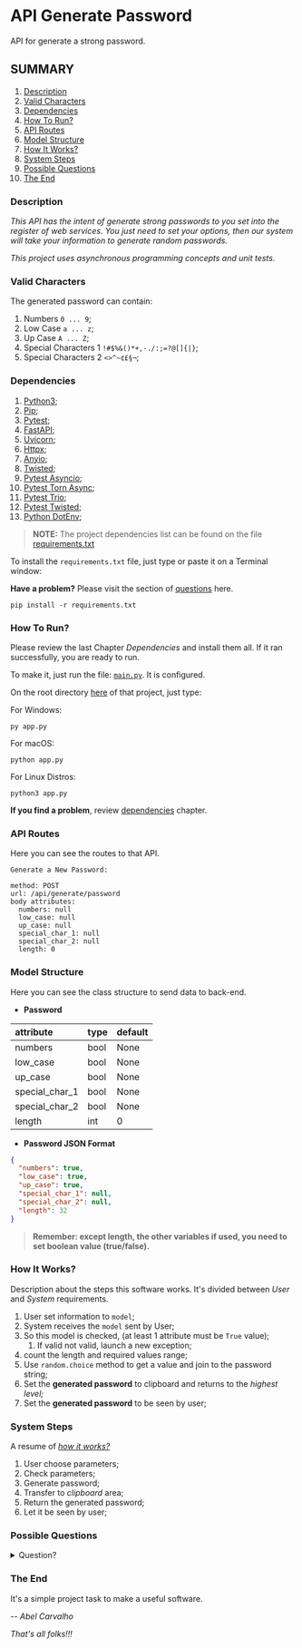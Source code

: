 # API Generate Password
API for generate a strong password.

## SUMMARY
1. [Description](#description)
2. [Valid Characters](#valid-characters)
3. [Dependencies](#dependencies)
4. [How To Run?](#how-to-run)
5. [API Routes](#api-routes)
6. [Model Structure](#model-structure)
7. [How It Works?](#how-it-works)
8. [System Steps](#system-steps)
9. [Possible Questions](#possible-questions)
10. [The End](#the-end)

### Description
*This API has the intent of generate strong passwords to you set into the register of web services. You just need to set
your options, then our system will take your information to generate random passwords.*

*This project uses asynchronous programming concepts and unit tests.*

### Valid Characters
The generated password can contain:

1. Numbers `0 ... 9`;
2. Low Case `a ... z`;
3. Up Case `A ... Z`;
4. Special Characters 1 `!#$%&()*+,-./:;=?@[]{|}`;
5. Special Characters 2 `<>^~¢£§¬`;

### Dependencies
1. [Python3](https://www.python.org/);
2. [Pip](https://pip.pypa.io/en/stable/installation/);
3. [Pytest](https://docs.pytest.org/);
4. [FastAPI](https://fastapi.tiangolo.com/);
5. [Uvicorn](https://www.uvicorn.org/);
6. [Httpx](https://www.python-httpx.org/);
7. [Anyio](https://anyio.readthedocs.io/);
8. [Twisted](https://twisted.org/);
9. [Pytest Asyncio](https://pytest-asyncio.readthedocs.io/);
10. [Pytest Torn Async](https://github.com/eukaryote/pytest-tornasync);
11. [Pytest Trio](https://github.com/python-trio/pytest-trio);
12. [Pytest Twisted](https://github.com/pytest-dev/pytest-twisted);
13. [Python DotEnv](https://github.com/theskumar/python-dotenv);

> **NOTE:** The project dependencies list can be found on the file [requirements.txt](requirements.txt)

To install the `requirements.txt` file, just type or paste it on a Terminal window:

**Have a problem?** Please visit the section of [questions](#possible-questions) here.

```commandline
pip install -r requirements.txt
```

### How To Run?
Please review the last Chapter *Dependencies* and install them all. If it ran successfully, you are ready to run.

To make it, just run the file: [`main.py`](/main.py). It is configured.

On the root directory [here]() of that project, just type:

For Windows:

```commandline
py app.py
```

For macOS:

```commandline
python app.py
```

For Linux Distros:

```commandline
python3 app.py
```

**If you find a problem**, review [dependencies](#dependencies) chapter.

### API Routes
Here you can see the routes to that API.

```commandline
Generate a New Password:

method: POST
url: /api/generate/password
body attributes:
  numbers: null
  low_case: null
  up_case: null
  special_char_1: null
  special_char_2: null
  length: 0
```

### Model Structure
Here you can see the class structure to send data to back-end.

* **Password**

| attribute      | type | default |
|:---------------|:-----|:--------|
| numbers        | bool | None    |
| low_case       | bool | None    |
| up_case        | bool | None    |
| special_char_1 | bool | None    |
| special_char_2 | bool | None    |
| length         | int  | 0       |

* **Password JSON Format**

```json
{
  "numbers": true,
  "low_case": true,
  "up_case": true,
  "special_char_1": null,
  "special_char_2": null,
  "length": 32
}
```

> **Remember: except length, the other variables if used, you need to set boolean value (true/false).**

### How It Works?
Description about the steps this software works. It's divided between *User* and *System* requirements.

1. User set information to `model`;
2. System receives the `model` sent by User;
3. So this model is checked, (at least 1 attribute must be `True` value); 
   1. If valid not valid, launch a new exception;
4. count the length and required values range;
5. Use `random.choice` method to get a value and join to the password string;
6. Set the **generated password** to clipboard and returns to the *highest level;*
7. Set the **generated password** to be seen by user;

### System Steps
A resume of [*how it works?*](#how-it-works)

1. User choose parameters;
2. Check parameters;
3. Generate password;
4. Transfer to *clipboard* area;
5. Return the generated password;
6. Let it be seen by user;

### Possible Questions

<details>
    <summary>
        Question?
    </summary>
    <p>
        Answer.
    </p>
</details>

### The End
It's a simple project task to make a useful software.

-- *Abel Carvalho*

*That's all folks!!!*